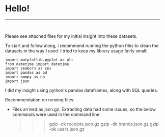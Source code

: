 # Hello!
---
&nbsp;

Please see attached files for my initial insight into these datasets.

To start and follow along, I recommend running the python files to clean the datasets in the way I used.
I tried to keep my library usage fairly small:

    import matplotlib.pyplot as plt
    from datetime import datetime
    import seaborn as sns
    import pandas as pd
    import numpy as np
    import json
    
I did my insight using python's pandas dataframes, along with SQL queries.

Recommendation on running files:
- Files arrived as json.gz. Extracting data had some issues, so the below commands were used in the command line:
    >>> gzip -dk receipts.json.gz
    >>> gzip -dk brands.json.gz
    >>> gzip -dk users.json.gz
